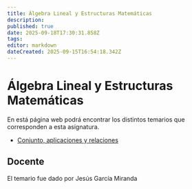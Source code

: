 ```yaml
---
title: Álgebra Lineal y Estructuras Matemáticas
description: 
published: true
date: 2025-09-18T17:30:31.858Z
tags: 
editor: markdown
dateCreated: 2025-09-15T16:54:18.342Z
---
```


# Álgebra Lineal y Estructuras Matemáticas
En está página web podrá encontrar los distintos temarios que corresponden a esta asignatura.

- [Conjunto, aplicaciones y relaciones](tema1)




## Docente
El temario fue dado por Jesús García Miranda

